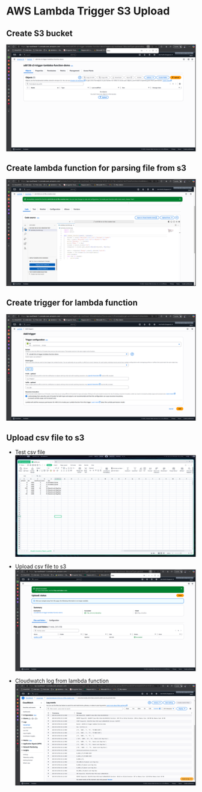 # AWS Lambda Trigger S3 Upload

## Create S3 bucket
![alt text](image.png)

## Create lambda function for parsing file from s3

![create-lambda](./assets/image.png)

## Create trigger for lambda function

![alt text](image-1.png)

## Upload csv file to s3

- Test csv file
![alt text](image-2.png)

- Upload csv file to s3
![alt text](image-3.png)

- Cloudwatch log from lambda function
![alt text](image-4.png)